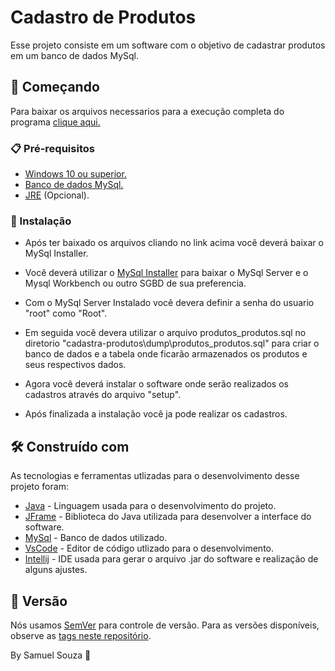 # Cadastro de Produtos

Esse projeto consiste em um software com o objetivo de cadastrar produtos em um banco de dados MySql.

## 🚀 Começando

Para baixar os arquivos necessarios para a execução completa do programa [clique aqui.](https://github.com/devsamuca/cadastra-produtos/archive/refs/heads/main.zip)


### 📋 Pré-requisitos

- [Windows 10 ou superior.](https://www.microsoft.com/pt-br/software-download/windows10)
- [Banco de dados MySql.](https://dev.mysql.com/downloads/installer/)
- [JRE](https://www.java.com/en/download/) (Opcional).

### 🔧 Instalação

- Após ter baixado os arquivos cliando no link acima você deverá baixar o MySql Installer.

- Você deverá utilizar o [MySql Installer](https://dev.mysql.com/downloads/installer/) para baixar o MySql Server e o Mysql Workbench ou outro SGBD de sua preferencia.

- Com o MySql Server Instalado você devera definir a senha do usuario "root" como "Root".

- Em seguida você devera utilizar o arquivo produtos_produtos.sql no diretorio "cadastra-produtos\dump\produtos_produtos.sql" para criar o banco de dados e a tabela onde ficarão armazenados os produtos e seus respectivos dados.

- Agora você deverá instalar o software onde serão realizados os cadastros através do arquivo "setup".

- Após finalizada a instalação você ja pode realizar os cadastros.

## 🛠️ Construído com

As tecnologias e ferramentas utlizadas para o desenvolvimento desse projeto foram: 

* [Java](http://www.dropwizard.io/1.0.2/docs/) - Linguagem usada para o desenvolvimento do projeto.
* [JFrame](https://rometools.github.io/rome/) - Biblioteca do Java utilizada para desenvolver a interface do software.
* [MySql](https://maven.apache.org/) - Banco de dados utilizado.
* [VsCode](https://code.visualstudio.com/) - Editor de código utlizado para o desenvolvimento.
* [Intellij](https://www.jetbrains.com/pt-br/idea/) - IDE usada para gerar o arquivo .jar do software e realização de alguns ajustes.

## 📌 Versão

Nós usamos [SemVer](http://semver.org/) para controle de versão. Para as versões disponíveis, observe as [tags neste repositório](https://github.com/devsamuca/cadastra-produtos/tags). 

By Samuel Souza 🌹